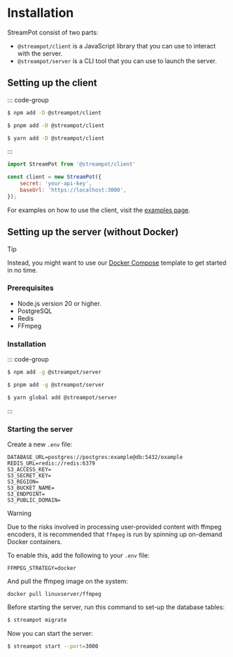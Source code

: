 # Installation

StreamPot consist of two parts:

- `@streampot/client` is a JavaScript library that you can use to interact with the server.
- `@streampot/server` is a CLI tool that you can use to launch the server.

## Setting up the client

::: code-group

```sh [npm]
$ npm add -D @streampot/client
```

```sh [pnpm]
$ pnpm add -D @streampot/client
```

```sh [yarn]
$ yarn add -D @streampot/client
```

:::

```js
import StreamPot from '@streampot/client'

const client = new StreamPot({
    secret: 'your-api-key',
    baseUrl: 'https://localhost:3000',
});
```

For examples on how to use the client, visit the [examples page](/examples).

## Setting up the server (without Docker)

> [!TIP]
> Instead, you might want to use our [Docker Compose](/docker-compose) template to get started in no time.

### Prerequisites

- Node.js version 20 or higher.
- PostgreSQL
- Redis
- FFmpeg

### Installation

::: code-group

```sh [npm]
$ npm add -g @streampot/server
```

```sh [pnpm]
$ pnpm add -g @streampot/server
```

```sh [yarn]
$ yarn global add @streampot/server
```

:::

### Starting the server

Create a new `.env` file:

```shell
DATABASE_URL=postgres://postgres:example@db:5432/example
REDIS_URL=redis://redis:6379
S3_ACCESS_KEY=
S3_SECRET_KEY=
S3_REGION=
S3_BUCKET_NAME=
S3_ENDPOINT=
S3_PUBLIC_DOMAIN=
```

> [!WARNING]
> Due to the risks involved in processing user-provided content with ffmpeg encoders, it is recommended that `ffmpeg` is run by spinning up on-demand Docker containers. 
> 
> To enable this, add the following to your `.env` file:
> ```shell
> FFMPEG_STRATEGY=docker
> ```
> 
> And pull the ffmpeg image on the system:
> ```shell
> docker pull linuxserver/ffmpeg
> ```


Before starting the server, run this command to set-up the database tables:

```sh
$ streampot migrate
```

Now you can start the server:

```sh
$ streampot start --port=3000
```

